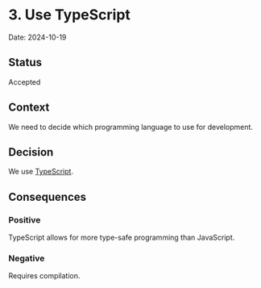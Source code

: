 # 3. Use TypeScript

Date: 2024-10-19

## Status

Accepted

## Context

We need to decide which programming language to use for development.

## Decision

We use [TypeScript](https://www.typescriptlang.org/).

## Consequences

### Positive

TypeScript allows for more type-safe programming than JavaScript.

### Negative

Requires compilation.
